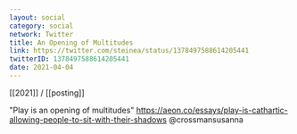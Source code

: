 ```yaml
---
layout: social
category: social
network: Twitter
title: An Opening of Multitudes
link: https://twitter.com/steinea/status/1378497588614205441
twitterID: 1378497588614205441
date: 2021-04-04
---
```


[[2021]] / [[posting]]

"Play is an opening of multitudes" https://aeon.co/essays/play-is-cathartic-allowing-people-to-sit-with-their-shadows @crossmansusanna
